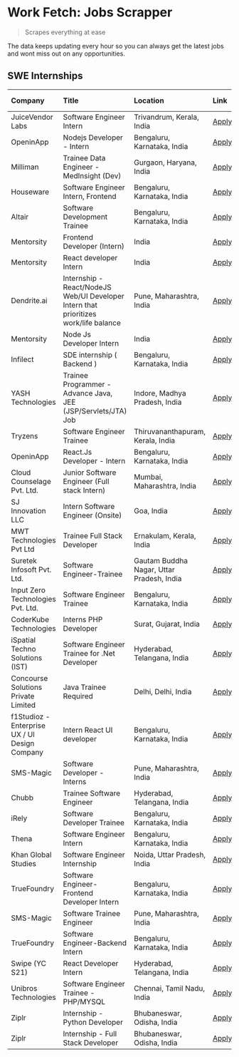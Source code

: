 # Work Fetch: Jobs Scrapper
> Scrapes everything at ease

The data keeps updating every hour so you can always get the latest jobs and wont miss out on any opportunities.

## SWE Internships
<!--START_SECTION:workfetch-->
| Company                                       | Title                                                                                | Location                                  | Link                                                                                                                                                                                                                                                                                               | Date Posted   |
|:----------------------------------------------|:-------------------------------------------------------------------------------------|:------------------------------------------|:---------------------------------------------------------------------------------------------------------------------------------------------------------------------------------------------------------------------------------------------------------------------------------------------------|:--------------|
| JuiceVendor Labs                              | Software Engineer Intern                                                             | Trivandrum, Kerala, India                 | [Apply](https://in.linkedin.com/jobs/view/software-engineer-intern-at-juicevendor-labs-3823487440?refId=kLkRbk4xmoeuwvBunGTRzg%3D%3D&trackingId=ngtQbnkOWcajEmmH%2BdOmtA%3D%3D&position=20&pageNum=1&trk=public_jobs_jserp-result_search-card)                                                     | 2024-02-07    |
| OpeninApp                                     | Nodejs Developer - Intern                                                            | Bengaluru, Karnataka, India               | [Apply](https://in.linkedin.com/jobs/view/nodejs-developer-intern-at-openinapp-3822599762?refId=EYnJusIuEBa4nqD3WLPJdQ%3D%3D&trackingId=UUe6kO2QoVwqOD9xx2Tuvg%3D%3D&position=25&pageNum=0&trk=public_jobs_jserp-result_search-card)                                                               | 2024-02-05    |
| Milliman                                      | Trainee Data Engineer - MedInsight (Dev)                                             | Gurgaon, Haryana, India                   | [Apply](https://in.linkedin.com/jobs/view/trainee-data-engineer-medinsight-dev-at-milliman-3789275187?refId=kLkRbk4xmoeuwvBunGTRzg%3D%3D&trackingId=mFJRn9QGyCp1vE5hMTvIpA%3D%3D&position=18&pageNum=1&trk=public_jobs_jserp-result_search-card)                                                   | 2024-02-01    |
| Houseware                                     | Software Engineer Intern, Frontend                                                   | Bengaluru, Karnataka, India               | [Apply](https://in.linkedin.com/jobs/view/software-engineer-intern-frontend-at-houseware-3818959820?refId=EYnJusIuEBa4nqD3WLPJdQ%3D%3D&trackingId=FAx%2BJE%2FBW6ZaPCj80St2ZA%3D%3D&position=5&pageNum=0&trk=public_jobs_jserp-result_search-card)                                                  | 2024-01-31    |
| Altair                                        | Software Development Trainee                                                         | Bengaluru, Karnataka, India               | [Apply](https://in.linkedin.com/jobs/view/software-development-trainee-at-altair-3817606202?refId=EYnJusIuEBa4nqD3WLPJdQ%3D%3D&trackingId=4vG6RRhgNAzWFku4sY6mHg%3D%3D&position=19&pageNum=0&trk=public_jobs_jserp-result_search-card)                                                             | 2024-01-31    |
| Mentorsity                                    | Frontend Developer (Intern)                                                          | India                                     | [Apply](https://in.linkedin.com/jobs/view/frontend-developer-intern-at-mentorsity-3820303627?refId=EYnJusIuEBa4nqD3WLPJdQ%3D%3D&trackingId=SlvURUxMUVeANB4Cu8j7oA%3D%3D&position=24&pageNum=0&trk=public_jobs_jserp-result_search-card)                                                            | 2024-01-31    |
| Mentorsity                                    | React developer Intern                                                               | India                                     | [Apply](https://in.linkedin.com/jobs/view/react-developer-intern-at-mentorsity-3820308129?refId=kLkRbk4xmoeuwvBunGTRzg%3D%3D&trackingId=0izaOC%2FwPWVuStLC3p%2BphQ%3D%3D&position=3&pageNum=1&trk=public_jobs_jserp-result_search-card)                                                            | 2024-01-31    |
| Dendrite.ai                                   | Internship - React/NodeJS Web/UI Developer Intern that prioritizes work/life balance | Pune, Maharashtra, India                  | [Apply](https://in.linkedin.com/jobs/view/internship-react-nodejs-web-ui-developer-intern-that-prioritizes-work-life-balance-at-dendrite-ai-3818948068?refId=kLkRbk4xmoeuwvBunGTRzg%3D%3D&trackingId=kPjbb%2FIQGX9s7kkXYH7zhg%3D%3D&position=7&pageNum=1&trk=public_jobs_jserp-result_search-card) | 2024-01-31    |
| Mentorsity                                    | Node Js Developer Intern                                                             | India                                     | [Apply](https://in.linkedin.com/jobs/view/node-js-developer-intern-at-mentorsity-3820307183?refId=kLkRbk4xmoeuwvBunGTRzg%3D%3D&trackingId=fduEemO%2B1Q4cVtfBRLEXSw%3D%3D&position=16&pageNum=1&trk=public_jobs_jserp-result_search-card)                                                           | 2024-01-31    |
| Infilect                                      | SDE internship ( Backend )                                                           | Bengaluru, Karnataka, India               | [Apply](https://in.linkedin.com/jobs/view/sde-internship-backend-at-infilect-3815120558?refId=EYnJusIuEBa4nqD3WLPJdQ%3D%3D&trackingId=sZHS1F1u0lX3J4l3MjNPMw%3D%3D&position=13&pageNum=0&trk=public_jobs_jserp-result_search-card)                                                                 | 2024-01-25    |
| YASH Technologies                             | Trainee Programmer - Advance Java, JEE (JSP/Servlets/JTA) Job                        | Indore, Madhya Pradesh, India             | [Apply](https://in.linkedin.com/jobs/view/trainee-programmer-advance-java-jee-jsp-servlets-jta-job-at-yash-technologies-3811759183?refId=kLkRbk4xmoeuwvBunGTRzg%3D%3D&trackingId=VcIkwqwQQrv1DIJw4UFwhw%3D%3D&position=17&pageNum=1&trk=public_jobs_jserp-result_search-card)                      | 2024-01-23    |
| Tryzens                                       | Software Engineer Trainee                                                            | Thiruvananthapuram, Kerala, India         | [Apply](https://in.linkedin.com/jobs/view/software-engineer-trainee-at-tryzens-3809363491?refId=kLkRbk4xmoeuwvBunGTRzg%3D%3D&trackingId=H9CXgnrU7Wy%2Flyr8oxax1w%3D%3D&position=4&pageNum=1&trk=public_jobs_jserp-result_search-card)                                                              | 2024-01-18    |
| OpeninApp                                     | React.Js Developer - Intern                                                          | Bengaluru, Karnataka, India               | [Apply](https://in.linkedin.com/jobs/view/react-js-developer-intern-at-openinapp-3808475343?refId=EYnJusIuEBa4nqD3WLPJdQ%3D%3D&trackingId=Jc79Nx2AuMQmnor6F6I2hg%3D%3D&position=14&pageNum=0&trk=public_jobs_jserp-result_search-card)                                                             | 2024-01-17    |
| Cloud Counselage Pvt. Ltd.                    | Junior Software Engineer (Full stack Intern)                                         | Mumbai, Maharashtra, India                | [Apply](https://in.linkedin.com/jobs/view/junior-software-engineer-full-stack-intern-at-cloud-counselage-pvt-ltd-3803132814?refId=EYnJusIuEBa4nqD3WLPJdQ%3D%3D&trackingId=XEAOqHU5OGs4K1EKQ7GJqw%3D%3D&position=17&pageNum=0&trk=public_jobs_jserp-result_search-card)                             | 2024-01-11    |
| SJ Innovation LLC                             | Intern Software Engineer (Onsite)                                                    | Goa, India                                | [Apply](https://in.linkedin.com/jobs/view/intern-software-engineer-onsite-at-sj-innovation-llc-3799959011?refId=kLkRbk4xmoeuwvBunGTRzg%3D%3D&trackingId=xqw7YwgKxsepTxRrSlLUbA%3D%3D&position=6&pageNum=1&trk=public_jobs_jserp-result_search-card)                                                | 2024-01-11    |
| MWT Technologies Pvt Ltd                      | Trainee Full Stack Developer                                                         | Ernakulam, Kerala, India                  | [Apply](https://in.linkedin.com/jobs/view/trainee-full-stack-developer-at-mwt-technologies-pvt-ltd-3800921715?refId=EYnJusIuEBa4nqD3WLPJdQ%3D%3D&trackingId=j3xTsDQU8G99xtmpwE1NUw%3D%3D&position=2&pageNum=0&trk=public_jobs_jserp-result_search-card)                                            | 2024-01-09    |
| Suretek Infosoft Pvt. Ltd.                    | Software Engineer-Trainee                                                            | Gautam Buddha Nagar, Uttar Pradesh, India | [Apply](https://in.linkedin.com/jobs/view/software-engineer-trainee-at-suretek-infosoft-pvt-ltd-3800934643?refId=EYnJusIuEBa4nqD3WLPJdQ%3D%3D&trackingId=b%2BXA%2B2kGPsA5Zgn39WZX6A%3D%3D&position=6&pageNum=0&trk=public_jobs_jserp-result_search-card)                                           | 2024-01-09    |
| Input Zero Technologies Pvt. Ltd.             | Software Engineer Trainee                                                            | Bengaluru, Karnataka, India               | [Apply](https://in.linkedin.com/jobs/view/software-engineer-trainee-at-input-zero-technologies-pvt-ltd-3800927643?refId=EYnJusIuEBa4nqD3WLPJdQ%3D%3D&trackingId=oTvM5WCyHWaYwBF3%2B7x1dw%3D%3D&position=18&pageNum=0&trk=public_jobs_jserp-result_search-card)                                     | 2024-01-09    |
| CoderKube Technologies                        | Interns PHP Developer                                                                | Surat, Gujarat, India                     | [Apply](https://in.linkedin.com/jobs/view/interns-php-developer-at-coderkube-technologies-3800923432?refId=EYnJusIuEBa4nqD3WLPJdQ%3D%3D&trackingId=QRDuZoAhN7FfUj8Jb7go4A%3D%3D&position=23&pageNum=0&trk=public_jobs_jserp-result_search-card)                                                    | 2024-01-09    |
| iSpatial Techno Solutions (IST)               | Software Engineer Trainee for .Net Developer                                         | Hyderabad, Telangana, India               | [Apply](https://in.linkedin.com/jobs/view/software-engineer-trainee-for-net-developer-at-ispatial-techno-solutions-ist-3800940014?refId=kLkRbk4xmoeuwvBunGTRzg%3D%3D&trackingId=zo%2FSsltg3W6pRb9NA124YA%3D%3D&position=12&pageNum=1&trk=public_jobs_jserp-result_search-card)                     | 2024-01-09    |
| Concourse Solutions Private Limited           | Java Trainee Required                                                                | Delhi, Delhi, India                       | [Apply](https://in.linkedin.com/jobs/view/java-trainee-required-at-concourse-solutions-private-limited-3800941190?refId=kLkRbk4xmoeuwvBunGTRzg%3D%3D&trackingId=sVb6xJgc5JKmhwn5jk1%2BtA%3D%3D&position=23&pageNum=1&trk=public_jobs_jserp-result_search-card)                                     | 2024-01-09    |
| f1Studioz - Enterprise UX / UI Design Company | Intern React UI developer                                                            | Bengaluru, Karnataka, India               | [Apply](https://in.linkedin.com/jobs/view/intern-react-ui-developer-at-f1studioz-enterprise-ux-ui-design-company-3796354738?refId=EYnJusIuEBa4nqD3WLPJdQ%3D%3D&trackingId=B88lZuHuWuIV5ypFBXQT7Q%3D%3D&position=4&pageNum=0&trk=public_jobs_jserp-result_search-card)                              | 2024-01-08    |
| SMS-Magic                                     | Software Developer -Interns                                                          | Pune, Maharashtra, India                  | [Apply](https://in.linkedin.com/jobs/view/software-developer-interns-at-sms-magic-3799485343?refId=EYnJusIuEBa4nqD3WLPJdQ%3D%3D&trackingId=BQKCEEtKAES8Ax89D6UGrg%3D%3D&position=21&pageNum=0&trk=public_jobs_jserp-result_search-card)                                                            | 2024-01-05    |
| Chubb                                         | Trainee Software Engineer                                                            | Hyderabad, Telangana, India               | [Apply](https://in.linkedin.com/jobs/view/trainee-software-engineer-at-chubb-3811550279?refId=kLkRbk4xmoeuwvBunGTRzg%3D%3D&trackingId=tR3ACgszRncdh4C3y691XA%3D%3D&position=22&pageNum=1&trk=public_jobs_jserp-result_search-card)                                                                 | 2023-12-28    |
| iRely                                         | Software Developer Trainee                                                           | Bengaluru, Karnataka, India               | [Apply](https://in.linkedin.com/jobs/view/software-developer-trainee-at-irely-3801577534?refId=EYnJusIuEBa4nqD3WLPJdQ%3D%3D&trackingId=6Vj3NjVFtWpBPweK4npyRA%3D%3D&position=7&pageNum=0&trk=public_jobs_jserp-result_search-card)                                                                 | 2023-12-22    |
| Thena                                         | Software Engineer Intern                                                             | Bengaluru, Karnataka, India               | [Apply](https://in.linkedin.com/jobs/view/software-engineer-intern-at-thena-3778731751?refId=EYnJusIuEBa4nqD3WLPJdQ%3D%3D&trackingId=LkH0pqR5qt9iDL4lTm6d5Q%3D%3D&position=10&pageNum=0&trk=public_jobs_jserp-result_search-card)                                                                  | 2023-12-05    |
| Khan Global Studies                           | Software Engineer Internship                                                         | Noida, Uttar Pradesh, India               | [Apply](https://in.linkedin.com/jobs/view/software-engineer-internship-at-khan-global-studies-3766942197?refId=kLkRbk4xmoeuwvBunGTRzg%3D%3D&trackingId=uXuuu%2Fb5uiUatRwgNHCa9w%3D%3D&position=10&pageNum=1&trk=public_jobs_jserp-result_search-card)                                              | 2023-11-27    |
| TrueFoundry                                   | Software Engineer- Frontend Developer Intern                                         | Bengaluru, Karnataka, India               | [Apply](https://in.linkedin.com/jobs/view/software-engineer-frontend-developer-intern-at-truefoundry-3790095058?refId=EYnJusIuEBa4nqD3WLPJdQ%3D%3D&trackingId=43lECtFwGoqW2HwSmzvdzQ%3D%3D&position=9&pageNum=0&trk=public_jobs_jserp-result_search-card)                                          | 2023-11-24    |
| SMS-Magic                                     | Software Trainee Engineer                                                            | Pune, Maharashtra, India                  | [Apply](https://in.linkedin.com/jobs/view/software-trainee-engineer-at-sms-magic-3761409781?refId=kLkRbk4xmoeuwvBunGTRzg%3D%3D&trackingId=2am6H7Oe2Z%2FE6NXW27%2F8LQ%3D%3D&position=1&pageNum=1&trk=public_jobs_jserp-result_search-card)                                                          | 2023-11-16    |
| TrueFoundry                                   | Software Engineer-Backend Intern                                                     | Bengaluru, Karnataka, India               | [Apply](https://in.linkedin.com/jobs/view/software-engineer-backend-intern-at-truefoundry-3779508170?refId=EYnJusIuEBa4nqD3WLPJdQ%3D%3D&trackingId=n3vFia7UTzl5VZqzFd50PQ%3D%3D&position=20&pageNum=0&trk=public_jobs_jserp-result_search-card)                                                    | 2023-11-10    |
| Swipe (YC S21)                                | React Developer Intern                                                               | Hyderabad, Telangana, India               | [Apply](https://in.linkedin.com/jobs/view/react-developer-intern-at-swipe-yc-s21-3737600089?refId=EYnJusIuEBa4nqD3WLPJdQ%3D%3D&trackingId=JgBjpVTx7Okq1ZYyNFqi7w%3D%3D&position=11&pageNum=0&trk=public_jobs_jserp-result_search-card)                                                             | 2023-10-13    |
| Unibros Technologies                          | Software Engineer Trainee - PHP/MYSQL                                                | Chennai, Tamil Nadu, India                | [Apply](https://in.linkedin.com/jobs/view/software-engineer-trainee-php-mysql-at-unibros-technologies-3656599241?refId=kLkRbk4xmoeuwvBunGTRzg%3D%3D&trackingId=ap9bvLokJS47xvo7%2BXjlyw%3D%3D&position=2&pageNum=1&trk=public_jobs_jserp-result_search-card)                                       | 2023-06-12    |
| Ziplr                                         | Internship - Python Developer                                                        | Bhubaneswar, Odisha, India                | [Apply](https://in.linkedin.com/jobs/view/internship-python-developer-at-ziplr-3645677592?refId=kLkRbk4xmoeuwvBunGTRzg%3D%3D&trackingId=eiJflWDUv3lkkbdrCWq8QQ%3D%3D&position=11&pageNum=1&trk=public_jobs_jserp-result_search-card)                                                               | 2023-06-02    |
| Ziplr                                         | Internship - Full Stack Developer                                                    | Bhubaneswar, Odisha, India                | [Apply](https://in.linkedin.com/jobs/view/internship-full-stack-developer-at-ziplr-3645675705?refId=kLkRbk4xmoeuwvBunGTRzg%3D%3D&trackingId=6WqCUHmTFdkB41Q9SWwR%2FA%3D%3D&position=25&pageNum=1&trk=public_jobs_jserp-result_search-card)                                                         | 2023-06-02    |
<!--END_SECTION:workfetch-->

